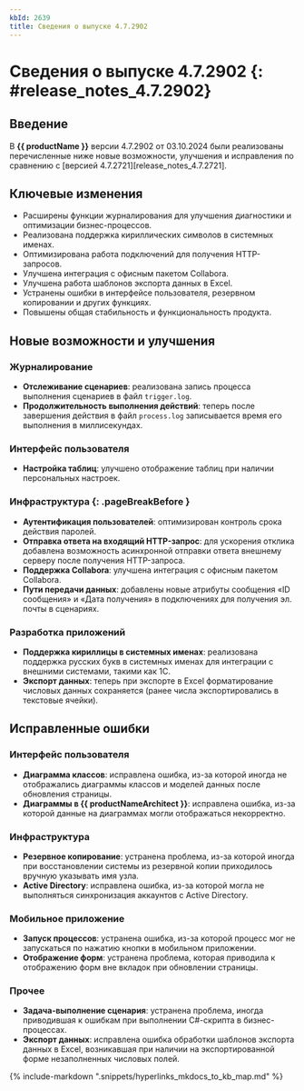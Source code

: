 ```yaml
---
kbId: 2639
title: Сведения о выпуске 4.7.2902
---
```


# Сведения о выпуске 4.7.2902 {: #release_notes_4.7.2902}

## Введение

В **{{ productName }}** версии 4.7.2902 от 03.10.2024 были реализованы перечисленные ниже новые возможности, улучшения и исправления по сравнению с [версией 4.7.2721][release_notes_4.7.2721].

## Ключевые изменения

- Расширены функции журналирования для улучшения диагностики и оптимизации бизнес-процессов.
- Реализована поддержка кириллических символов в системных именах.
- Оптимизирована работа подключений для получения HTTP-запросов.
- Улучшена интеграция с офисным пакетом Collabora.
- Улучшена работа шаблонов экспорта данных в Excel.
- Устранены ошибки в интерфейсе пользователя, резервном копировании и других функциях.
- Повышены общая стабильность и функциональность продукта.

## Новые возможности и улучшения

### Журналирование

- **Отслеживание сценариев**: реализована запись процесса выполнения сценариев в файл `trigger.log`.
- **Продолжительность выполнения действий**: теперь после завершения действия в файл `process.log` записывается время его выполнения в миллисекундах.

### Интерфейс пользователя

- **Настройка таблиц**: улучшено отображение таблиц при наличии персональных настроек.

### Инфраструктура {: .pageBreakBefore }

- **Аутентификация пользователей**: оптимизирован контроль срока действия паролей.
- **Отправка ответа на входящий HTTP-запрос**: для ускорения отклика добавлена возможность асинхронной отправки ответа внешнему серверу после получения HTTP-запроса.
- **Поддержка Collabora**: улучшена интеграция с офисным пакетом Collabora.
- **Пути передачи данных**:  добавлены новые атрибуты сообщения «ID сообщения» и «Дата получения» в подключениях для получения эл. почты в сценариях.

### Разработка приложений

- **Поддержка кириллицы в системных именах**: реализована поддержка русских букв в системных именах для интеграции с внешними системами, такими как 1С.
- **Экспорт данных**: теперь при экспорте в Excel форматирование числовых данных сохраняется (ранее числа экспортировались в текстовые ячейки).

## Исправленные ошибки

### Интерфейс пользователя

- **Диаграмма классов**:  исправлена ошибка, из-за которой иногда не отображались диаграммы классов и моделей данных после обновления страницы.
- **Диаграммы в {{ productNameArchitect }}**: исправлена ошибка, из-за которой данные на диаграммах могли отображаться некорректно.

### Инфраструктура

- **Резервное копирование**: устранена проблема, из-за которой иногда при восстановлении системы из резервной копии приходилось вручную указывать имя узла.
- **Active Directory**: исправлена ошибка, из-за которой могла не выполняться синхронизация аккаунтов с Active Directory.

### Мобильное приложение

- **Запуск процессов**: устранена ошибка, из-за которой процесс мог не запускаться по нажатию кнопки в мобильном приложении.
- **Отображение форм**: устранена проблема, которая приводила к отображению форм вне вкладок при обновлении страницы.

### Прочее

- **Задача-выполнение сценария**: устранена проблема, иногда приводившая к ошибкам при выполнении C#-скрипта в бизнес-процессах.
- **Экспорт данных**: исправлена ошибка обработки шаблонов экспорта данных в Excel, возникавшая при наличии на экспортированной форме незаполненных числовых полей.

{%
include-markdown ".snippets/hyperlinks_mkdocs_to_kb_map.md"
%}
